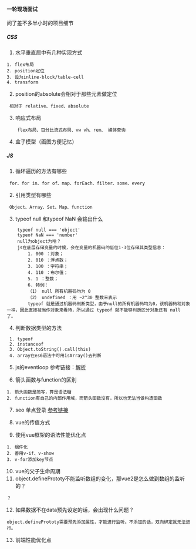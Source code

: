 #### 一轮现场面试
问了差不多半小时的项目细节
##### CSS
1. 水平垂直居中有几种实现方式
```
1. flex布局
2. position定位
3. 设为inline-block/table-cell
4. transform
```
2. position的absolute会相对于那些元素做定位
```
 相对于 relative、fixed、absolute
```
3. 响应式布局
```
    flex布局、百分比流式布局、vw vh、rem、 媒体查询
```
4. 盒子模型（画图方便记忆）

##### JS
1. 循环遍历的方法有哪些
```
 for、for in、for of、map、forEach、filter、some、every
```
2. 引用类型有哪些
```
 Object、Array、Set、Map、function
```
3. typeof null 和typeof NaN 会输出什么
```
    typeof null === 'object'
    typeof NaN === 'number'
    null为object为啥？
    js在底层存储变量的时候，会在变量的机器码的低位1-3位存储其类型信息：
        1. 000 ：对象；
        2. 010 ：浮点数；
        3. 100 ：字符串；
        4. 110 ：布尔值；
        5. 1 ：整数；
        6. 特例：
        （1） null 所有机器码均为 0 
        （2） undefined ：用 −2^30 整数来表示
        typeof 就是通过机器码判断类型，由于null的所有机器码均为0，该机器码和对象一样，因此直接被当作对象来看待，所以通过 typeof 就不能够判断区分对象还有 null 了。
```
4. 判断数据类型的方法
```
 1. typeof 
 2. instanceof
 3. Object.toString().call(this)
 4. array在es6语法中可用isArray()去判断
```
5. js的eventloop
参考链接：[解析](https://github.com/Advanced-Frontend/Daily-Interview-Question/issues/7) 

6. 箭头函数与function的区别
```
1. 箭头函数是简写，算是语法糖
2. function有自己的内部作用域，而箭头函数没有，所以也无法当做构造函数
```

7. seo 单点登录
[参考链接](https://zhuanlan.zhihu.com/p/66037342)

8. vue的传值方式

9. 使用vue框架的语法性能优化点
```
1. 组件化
2. 善用v-if、v-show
3. v-for添加key节点
```
10. vue的父子生命周期
11. object.definePrototy不能监听数组的变化，那vue2是怎么做到数组的监听的？
```
？
```
12. 如果数据不在data预先设定的话，会出现什么问题？
```
object.definePrototy需要预先添加属性，才能进行监听。不添加的话，双向绑定就无法进行。
```
13. 前端性能优化点


  

